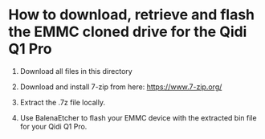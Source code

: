 # How to download, retrieve and flash the EMMC cloned drive for the Qidi Q1 Pro

1) Download all files in this directory

2) Download and install 7-zip from here: https://www.7-zip.org/

3) Extract the .7z file locally.

4) Use BalenaEtcher to flash your EMMC device with the extracted bin file for your Qidi Q1 Pro.

